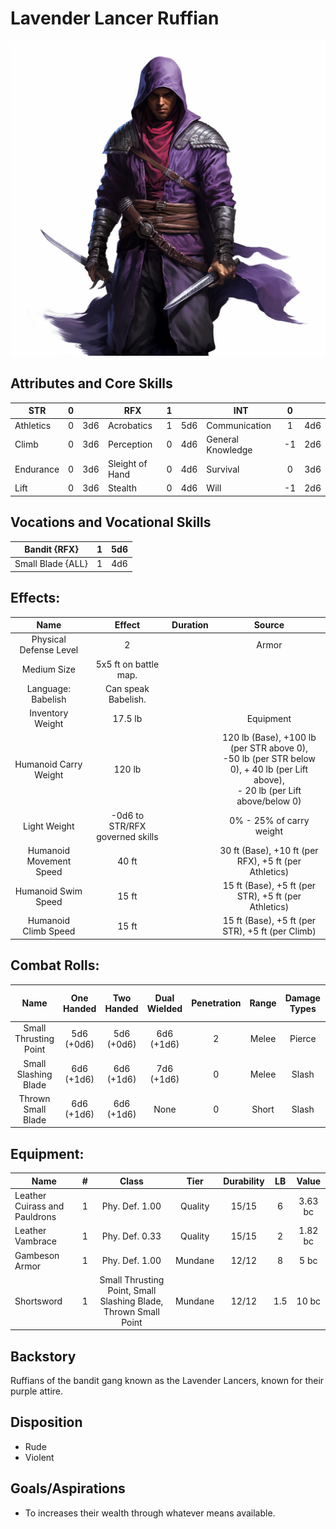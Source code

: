 # Lavender Lancer Ruffian

![alt_text](LavenderLancerRuffian.png)

## Attributes and Core Skills

| STR       |   0   |       | RFX             |   1   |       | INT               |   0   |       |
| --------- | :---: | :---: | --------------- | :---: | :---: | ----------------- | :---: | :---: |
| Athletics |   0   |  3d6  | Acrobatics      |   1   |  5d6  | Communication     |   1   |  4d6  |
| Climb     |   0   |  3d6  | Perception      |   0   |  4d6  | General Knowledge |  -1   |  2d6  |
| Endurance |   0   |  3d6  | Sleight of Hand |   0   |  4d6  | Survival          |   0   |  3d6  |
| Lift      |   0   |  3d6  | Stealth         |   0   |  4d6  | Will         |  -1   |  2d6  |

## Vocations and Vocational Skills

| Bandit {RFX}      |   1   |  5d6  |
| ----------------- | :---: | :---: |
| Small Blade {ALL} |   1   |  4d6  |

## Effects:

|          Name           |             Effect              | Duration |                                                                  Source                                                                  |
| :---------------------: | :-----------------------------: | :------: | :--------------------------------------------------------------------------------------------------------------------------------------: |
| Physical Defense Level  |                2                |          |                                                                  Armor                                                                   |
|       Medium Size       |      5x5 ft on battle map.      |          |                                                                                                                                          |
|   Language: Babelish    |       Can speak Babelish.       |          |                                                                                                                                          |
|    Inventory Weight     |             17.5 lb             |          |                                                                Equipment                                                                 |
|  Humanoid Carry Weight  |             120 lb              |          | 120 lb (Base), +100 lb (per STR above 0),<br />-50 lb (per STR below 0), + 40 lb (per Lift above),<br />- 20 lb (per Lift above/below 0) |
|      Light Weight       | -0d6 to STR/RFX governed skills |          |                                                         0% - 25% of carry weight                                                         |
| Humanoid Movement Speed |              40 ft              |          |                                          30 ft (Base), +10 ft (per RFX), +5 ft (per Athletics)                                           |
|   Humanoid Swim Speed   |              15 ft              |          |                                           15 ft (Base), +5 ft (per STR), +5 ft (per Athletics)                                           |
|  Humanoid Climb Speed   |              15 ft              |          |                                             15 ft (Base), +5 ft (per STR), +5 ft (per Climb)                                             |

## Combat Rolls:

|         Name          | One<br />Handed | Two<br />Handed | Dual<br />Wielded | Penetration | Range | Damage<br />Types | Engageable<br />Opponents | Area Of<br />Effect | Resource<br />Class |
| :-------------------: | :-------------: | :-------------: | :---------------: | :---------: | :---: | :---------------: | :-----------------------: | :-----------------: | :-----------------: |
| Small Thrusting Point | 5d6<br />(+0d6) | 5d6<br />(+0d6) |  6d6<br />(+1d6)  |      2      | Melee |      Pierce       |           Rapid           |        None         |        None         |
| Small Slashing Blade  | 6d6<br />(+1d6) | 6d6<br />(+1d6) |  7d6<br />(+1d6)  |      0      | Melee |       Slash       |           Rapid           |        None         |        None         |
|  Thrown Small Blade   | 6d6<br />(+1d6) | 6d6<br />(+1d6) |       None        |      0      | Short |       Slash       |           Quick           |        None         |        None         |

## Equipment:

| Name                          |   #   |                              Class                              |  Tier   | Durability |  LB   |  Value  |
| ----------------------------- | :---: | :-------------------------------------------------------------: | :-----: | :--------: | :---: | :-----: |
| Leather Cuirass and Pauldrons |   1   |                         Phy. Def. 1.00                          | Quality |   15/15    |   6   | 3.63 bc |
| Leather Vambrace              |   1   |                         Phy. Def. 0.33                          | Quality |   15/15    |   2   | 1.82 bc |
| Gambeson Armor                |   1   |                         Phy. Def. 1.00                          | Mundane |   12/12    |   8   |  5 bc   |
| Shortsword                    |   1   | Small Thrusting Point, Small Slashing Blade, Thrown Small Point | Mundane |   12/12    |  1.5  |  10 bc  |

## Backstory

Ruffians of the bandit gang known as the Lavender Lancers, known for their purple attire.

## Disposition

- Rude
- Violent

## Goals/Aspirations

- To increases their wealth through whatever means available.
